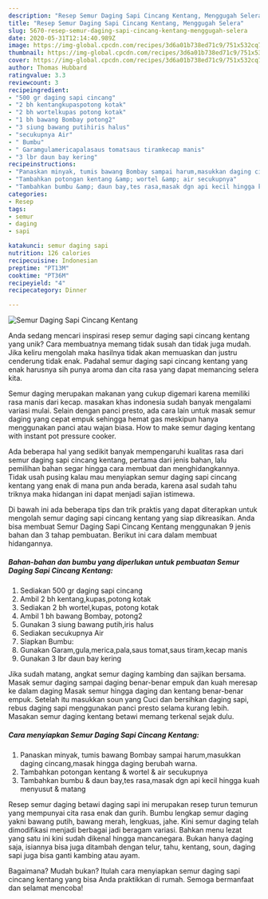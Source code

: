 ```yaml
---
description: "Resep Semur Daging Sapi Cincang Kentang, Menggugah Selera"
title: "Resep Semur Daging Sapi Cincang Kentang, Menggugah Selera"
slug: 5670-resep-semur-daging-sapi-cincang-kentang-menggugah-selera
date: 2020-05-31T12:14:40.989Z
image: https://img-global.cpcdn.com/recipes/3d6a01b738ed71c9/751x532cq70/semur-daging-sapi-cincang-kentang-foto-resep-utama.jpg
thumbnail: https://img-global.cpcdn.com/recipes/3d6a01b738ed71c9/751x532cq70/semur-daging-sapi-cincang-kentang-foto-resep-utama.jpg
cover: https://img-global.cpcdn.com/recipes/3d6a01b738ed71c9/751x532cq70/semur-daging-sapi-cincang-kentang-foto-resep-utama.jpg
author: Thomas Hubbard
ratingvalue: 3.3
reviewcount: 3
recipeingredient:
- "500 gr daging sapi cincang"
- "2 bh kentangkupaspotong kotak"
- "2 bh wortelkupas potong kotak"
- "1 bh bawang Bombay potong2"
- "3 siung bawang putihiris halus"
- "secukupnya Air"
- " Bumbu"
- " Garamgulamericapalasaus tomatsaus tiramkecap manis"
- "3 lbr daun bay kering"
recipeinstructions:
- "Panaskan minyak, tumis bawang Bombay sampai harum,masukkan daging cincang,masak hingga daging berubah warna."
- "Tambahkan potongan kentang &amp; wortel &amp; air secukupnya"
- "Tambahkan bumbu &amp; daun bay,tes rasa,masak dgn api kecil hingga kuah menyusut &amp; matang"
categories:
- Resep
tags:
- semur
- daging
- sapi

katakunci: semur daging sapi 
nutrition: 126 calories
recipecuisine: Indonesian
preptime: "PT13M"
cooktime: "PT36M"
recipeyield: "4"
recipecategory: Dinner

---
```



![Semur Daging Sapi Cincang Kentang](https://img-global.cpcdn.com/recipes/3d6a01b738ed71c9/751x532cq70/semur-daging-sapi-cincang-kentang-foto-resep-utama.jpg)

Anda sedang mencari inspirasi resep semur daging sapi cincang kentang yang unik? Cara membuatnya memang tidak susah dan tidak juga mudah. Jika keliru mengolah maka hasilnya tidak akan memuaskan dan justru cenderung tidak enak. Padahal semur daging sapi cincang kentang yang enak harusnya sih punya aroma dan cita rasa yang dapat memancing selera kita.

Semur daging merupakan makanan yang cukup digemari karena memiliki rasa manis dari kecap. masakan khas indonesia sudah banyak mengalami variasi mulai. Selain dengan panci presto, ada cara lain untuk masak semur daging yang cepat empuk sehingga hemat gas meskipun hanya menggunakan panci atau wajan biasa. How to make semur daging kentang with instant pot pressure cooker.

Ada beberapa hal yang sedikit banyak mempengaruhi kualitas rasa dari semur daging sapi cincang kentang, pertama dari jenis bahan, lalu pemilihan bahan segar hingga cara membuat dan menghidangkannya. Tidak usah pusing kalau mau menyiapkan semur daging sapi cincang kentang yang enak di mana pun anda berada, karena asal sudah tahu triknya maka hidangan ini dapat menjadi sajian istimewa.


Di bawah ini ada beberapa tips dan trik praktis yang dapat diterapkan untuk mengolah semur daging sapi cincang kentang yang siap dikreasikan. Anda bisa membuat Semur Daging Sapi Cincang Kentang menggunakan 9 jenis bahan dan 3 tahap pembuatan. Berikut ini cara dalam membuat hidangannya.

<!--inarticleads1-->

##### Bahan-bahan dan bumbu yang diperlukan untuk pembuatan Semur Daging Sapi Cincang Kentang:

1. Sediakan 500 gr daging sapi cincang
1. Ambil 2 bh kentang,kupas,potong kotak
1. Sediakan 2 bh wortel,kupas, potong kotak
1. Ambil 1 bh bawang Bombay, potong2
1. Gunakan 3 siung bawang putih,iris halus
1. Sediakan secukupnya Air
1. Siapkan  Bumbu:
1. Gunakan  Garam,gula,merica,pala,saus tomat,saus tiram,kecap manis
1. Gunakan 3 lbr daun bay kering


Jika sudah matang, angkat semur daging kambing dan sajikan bersama. Masak semur daging sampai daging benar-benar empuk dan kuah meresap ke dalam daging Masak semur hingga daging dan kentang benar-benar empuk. Setelah itu masukkan soun yang Cuci dan bersihkan daging sapi, rebus daging sapi menggunakan panci presto selama kurang lebih. Masakan semur daging kentang betawi memang terkenal sejak dulu. 

<!--inarticleads2-->

##### Cara menyiapkan Semur Daging Sapi Cincang Kentang:

1. Panaskan minyak, tumis bawang Bombay sampai harum,masukkan daging cincang,masak hingga daging berubah warna.
1. Tambahkan potongan kentang &amp; wortel &amp; air secukupnya
1. Tambahkan bumbu &amp; daun bay,tes rasa,masak dgn api kecil hingga kuah menyusut &amp; matang


Resep semur daging betawi daging sapi ini merupakan resep turun temurun yang mempunyai cita rasa enak dan gurih. Bumbu lengkap semur daging yakni bawang putih, bawang merah, lengkuas, jahe. Kini semur daging telah dimodifikasi menjadi berbagai jadi beragam variasi. Bahkan menu lezat yang satu ini kini sudah dikenal hingga mancanegara. Bukan hanya daging saja, isiannya bisa juga ditambah dengan telur, tahu, kentang, soun, daging sapi juga bisa ganti kambing atau ayam. 

Bagaimana? Mudah bukan? Itulah cara menyiapkan semur daging sapi cincang kentang yang bisa Anda praktikkan di rumah. Semoga bermanfaat dan selamat mencoba!
